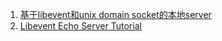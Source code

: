 1. [基于libevent和unix domain socket的本地server](http://www.cnblogs.com/linyx/p/9966237.html)
2. [Libevent Echo Server Tutorial](https://www.pacificsimplicity.ca/blog/libevent-echo-server-tutorial)

